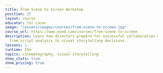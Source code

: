 ```yaml
---
title: From Scene to Screen Workshop
position: 27
layout: course
educator: Tal Lazar
image: "/assets/images/courses/from-scene-to-screen.jpg"
course_url: https://www.mzed.com/courses/from-scene-to-screen
description: Learn how directors prepare for successful collaboration with cinematographers,
  from script analysis to visual storytelling decisions.
lessons: 1
runtime: 55m
topics: cinematography, visual-storytelling
show_stats: true
show_pricing: true
---
```


